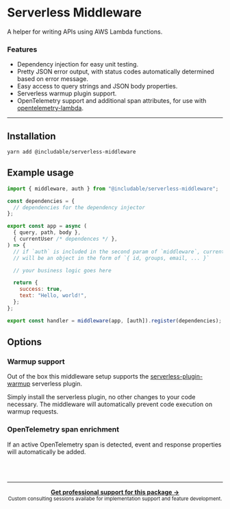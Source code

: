 # Serverless Middleware

A helper for writing APIs using AWS Lambda functions.

### Features

- Dependency injection for easy unit testing.
- Pretty JSON error output, with status codes automatically determined based on error message.
- Easy access to query strings and JSON body properties.
- Serverless warmup plugin support.
- OpenTelemetry support and additional span attributes, for use with [opentelemetry-lambda](https://github.com/open-telemetry/opentelemetry-lambda).

---

## Installation

```shell
yarn add @includable/serverless-middleware
```

## Example usage

```js
import { middleware, auth } from "@includable/serverless-middleware";

const dependencies = {
  // dependencies for the dependency injector
};

export const app = async (
  { query, path, body },
  { currentUser /* dependences */ },
) => {
  // if `auth` is included in the second param of `middleware`, currentUser
  // will be an object in the form of `{ id, groups, email, ... }`

  // your business logic goes here

  return {
    success: true,
    text: "Hello, world!",
  };
};

export const handler = middleware(app, [auth]).register(dependencies);
```

## Options

### Warmup support

Out of the box this middleware setup supports the [serverless-plugin-warmup](https://github.com/FidelLimited/serverless-plugin-warmup)
serverless plugin.

Simply install the serverless plugin, no other changes to your code necessary.
The middleware will automatically prevent code execution on warmup requests.

### OpenTelemetry span enrichment

If an active OpenTelemetry span is detected, event and response properties will automatically be added.

<br /><br />

---

<div align="center">
	<b>
		<a href="https://includable.com/consultancy/?utm_source=serverless-middleware">Get professional support for this package →</a>
	</b>
	<br>
	<sub>
		Custom consulting sessions availabe for implementation support and feature development.
	</sub>
</div>
